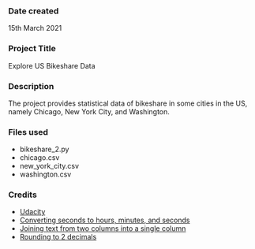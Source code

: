 ### Date created
15th March 2021

### Project Title
Explore US Bikeshare Data

### Description
The project provides statistical data of bikeshare in some cities in the US, namely Chicago, New York City, and Washington.

### Files used
* bikeshare_2.py
* chicago.csv
* new_york_city.csv
* washington.csv

### Credits
* [Udacity](udacity.com)
* [Converting seconds to hours, minutes, and seconds](https://stackoverflow.com/questions/775049/how-do-i-convert-seconds-to-hours-minutes-and-seconds/775075)
* [Joining text from two columns into a single column](https://cmdlinetips.com/2018/11/how-to-join-two-text-columns-into-a-single-column-in-pandas/)
* [Rounding to 2 decimals](https://stackoverflow.com/questions/20457038/how-to-round-to-2-decimals-with-python)
